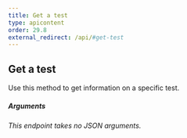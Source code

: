 ```yaml
---
title: Get a test
type: apicontent
order: 29.8
external_redirect: /api/#get-test
---
```


## Get a test

Use this method to get information on a specific test.

##### Arguments

*This endpoint takes no JSON arguments.*
